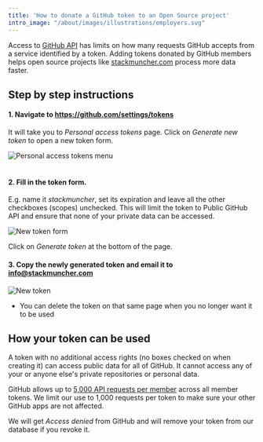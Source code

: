 ```yaml
---
title: 'How to donate a GitHub token to an Open Source project'
intro_image: "/about/images/illustrations/employers.svg"
---
```


Access to [GitHub API](https://docs.github.com/en/rest) has limits on how many requests GitHub accepts from a service identified by a token. Adding tokens donated by GitHub members helps open source projects like [stackmuncher.com](https://stackmuncher.com) process more data faster.

## Step by step instructions

#### 1. Navigate to https://github.com/settings/tokens
It will take you to *Personal access tokens* page. Click on *Generate new token* to open a new token form.

![Personal access tokens menu](/about/images/posts/how-to-donate-github-token/4-gen-new-token-link.png)  
   
   
#### 2. Fill in the token form.
E.g. name it *stackmuncher*, set its expiration and leave all the other checkboxes (scopes) unchecked. This will limit the token to Public GitHub API and ensure that none of your private data can be accessed.

![New token form](/about/images/posts/how-to-donate-github-token/5-new-token-form.png)

Click on *Generate token* at the bottom of the page.
   
   
   
   
#### 3. Copy the newly generated token and email it to info@stackmuncher.com

![New token](/about/images/posts/how-to-donate-github-token/6-token-generated.png)

* You can delete the token on that same page when you no longer want it to be used

## How your token can be used

A token with no additional access rights (no boxes checked on when creating it) can access public data for all of GitHub. It cannot access any of your or anyone else's private repositories or personal data.

GitHub allows up to [5,000 API requests per member](https://docs.github.com/en/rest/overview/resources-in-the-rest-api#rate-limiting) across all member tokens. We limit our use to 1,000 requests per token to make sure your other GitHub apps are not affected.

We will get *Access denied* from GitHub and will remove your token from our database if you revoke it.